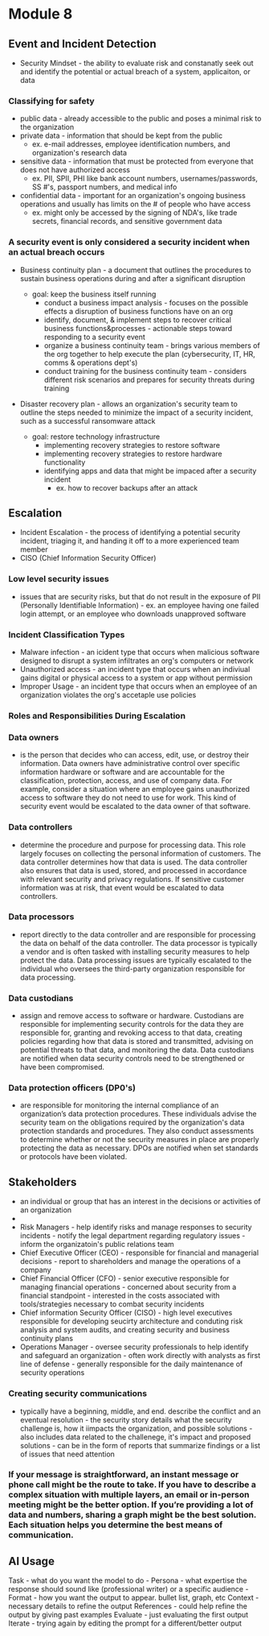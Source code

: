 # Module 8
## Event and Incident Detection
- Security Mindset - the ability to evaluate risk and constanatly seek out and identify the potential or actual breach of a system, applicaiton, or data
### Classifying for safety
- public data - already accessible to the public and poses a minimal risk to the organization
- private data - information that should be kept from the public
    - ex. e-mail addresses, employee identification numbers, and organization's research data
- sensitive data - information that must be protected from everyone that does not have authorized access
    - ex. PII, SPII, PHI like bank account numbers, usernames/passwords, SS #'s, passport numbers, and medical info
- confidential data - important for an organization's ongoing business operations and usually has limits on the # of people who have access
    - ex. might only be accessed by the signing of NDA's, like trade secrets, financial records, and sensitive government data

### A security event is only considered a security incident when an actual breach occurs

- Business continuity plan - a document that outlines the procedures to sustain business operations during and after a significant disruption
  - goal: keep the business itself running
    - conduct a business impact analysis - focuses on the possible effects a disruption of business functions have on an org
    - identify, document, & implement steps to recover critical business functions&processes - actionable steps toward responding to a security event
    - organize a business continuity team - brings various members of the org together to help execute the plan (cybersecurity, IT, HR, comms & operations dept's)
    - conduct training for the business continuity team - considers different risk scenarios and prepares for security threats during training

- Disaster recovery plan - allows an organization's security team to outline the steps needed to minimize the impact of a security incident, such as a successful
    ransomware attack
  - goal: restore technology infrastructure
    - implementing recovery strategies to restore software
    - implementing recovery strategies to restore hardware functionality
    - identifying apps and data that might be impaced after a security incident
        - ex. how to recover backups after an attack

## Escalation
- Incident Escalation - the process of identifying a potential security incident, triaging it, and handing it off to a more experienced team member
- CISO (Chief Information Security Officer)
### Low level security issues
- issues that are security risks, but that do not result in the exposure of PII (Personally Identifiable Information)
      - ex. an employee having one failed login attempt, or an employee who downloads unapproved software
  
### Incident Classification Types
- Malware infection - an icident type that occurs when malicious software designed to disrupt a system infiltrates an org's computers or network
- Unauthorized access - an incident type that occurs when an indiviual gains digital or physical access to a system or app without permission
- Improper Usage - an incident type that occurs when an employee of an organization violates the org's accetaple use policies

### Roles and Responsibilities During Escalation

### Data owners
 - is the person that decides who can access, edit, use, or destroy their information. Data owners have administrative control over specific information hardware or software and are accountable for the classification, protection, access, and use of company data. For example, consider a situation where an employee gains unauthorized access to software they do not need to use for work. This kind of security event would be escalated to the data owner of that software.

### Data controllers 
 - determine the procedure and purpose for processing data. This role largely focuses on collecting the personal information of customers. The data controller determines how that data is used. The data controller also ensures that data is used, stored, and processed in accordance with relevant security and privacy regulations. If sensitive customer information was at risk, that event would be escalated to data controllers.

### Data processors 
 - report directly to the data controller and are responsible for processing the data on behalf of the data controller. The data processor is typically a vendor and is often tasked with installing security measures to help protect the data. Data processing issues are typically escalated to the individual who oversees the third-party organization responsible for data processing.

### Data custodians 
 - assign and remove access to software or hardware. Custodians are responsible for implementing security controls for the data they are responsible for, granting and revoking access to that data, creating policies regarding how that data is stored and transmitted, advising on potential threats to that data, and monitoring the data. Data custodians are notified when data security controls need to be strengthened or have been compromised.

### Data protection officers (DP0's)
 - are responsible for monitoring the internal compliance of an organization’s data protection procedures. These individuals advise the security team on the obligations required by the organization's data protection standards and procedures. They also conduct assessments to determine whether or not the security measures in place are properly protecting the data as necessary. DPOs are notified when set standards or protocols have been violated.  

## Stakeholders
- an individual or group that has an interest in the decisions or activities of an organization
- 
 - Risk Managers - help identify risks and manage responses to security incidents
          - notify the legal department regarding regulatory issues
          - inform the organizatoin's public relations team
 - Chief Executive Officer (CEO) - responsible for financial and managerial decisions
          - report to shareholders and manage the operations of a company
 - Chief Financial Officer (CFO) - senior executive responsible for managing financial operations
          - concerned about security from a financial standpoint
          - interested in the costs associated with tools/strategies necessary to combat security incidents
 - Chief information Security Officer (CISO) - high level executives responsible for developing seucirty architecture                 and conduting risk analysis and system audits, and creating security and business continuity plans
 - Operations Manager - oversee security professionals to help identify and safeguard an organization
          - often work directly with analysts as first line of defense
          - generally responsible for the daily maintenance of security operations

### Creating security communications
- typically have a beginning, middle, and end. describe the conflict and an eventual resolution
      - the security story details what the security challenge is, how it iimpacts the organization, and possible             solutions
      - also includes data related to the challenege, it's impact and proposed solutions
          - can be in the form of reports that summarize findings or a list of issues that need attention

 ### If your message is straightforward, an instant message or phone call might be the route to take. If you have to describe a complex situation with multiple layers, an email or in-person meeting might be the better option. If you’re providing a lot of data and numbers, sharing a graph might be the best solution. Each situation helps you determine the best means of communication. 

## AI Usage
Task - what do you want the model to do 
    - Persona - what expertise the response should sound like (professional writer) or a specific audience
    - Format - how you want the output to appear. bullet list, graph, etc
Context - necessary details to refine the output
References - could help refine the output by giving past examples
Evaluate - just evaluating the first output
Iterate - trying again by editing the prompt for a different/better output
